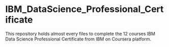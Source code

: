 # IBM_DataScience_Professional_Certificate
This repository holds almost every files to complete the 12 courses IBM Data Science Professional Certificate from IBM on Coursera platform.
